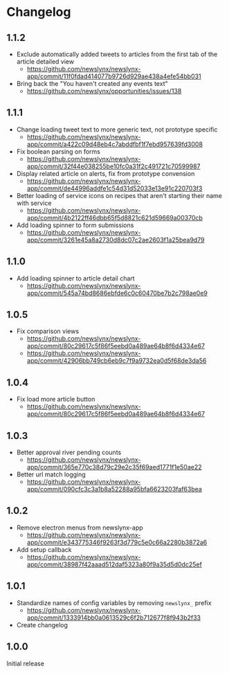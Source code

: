 Changelog
=========

## 1.1.2

* Exclude automatically added tweets to articles from the first tab of the article detailed view
  * https://github.com/newslynx/newslynx-app/commit/11f0fdad414077b9726d929ae438a4efe54bb031
* Bring back the "You haven't created any events text"
  * https://github.com/newslynx/opportunities/issues/138

## 1.1.1

* Change loading tweet text to more generic text, not prototype specific
  * https://github.com/newslynx/newslynx-app/commit/a422c09d48eb4c7abddfbf1f7ebd957639fd3008
* Fix boolean parsing on forms
  * https://github.com/newslynx/newslynx-app/commit/32f44e038255be10fc0a31f2c491721c70599987
* Display related article on alerts, fix from prototype convension
  * https://github.com/newslynx/newslynx-app/commit/de44996addfe1c54d31d52033e13e91c220703f3
* Better loading of service icons on recipes that aren't starting their name with service
  * https://github.com/newslynx/newslynx-app/commit/4b2122ff46dbb65f5d8821c621d59669a00370cb
* Add loading spinner to form submissions
  * https://github.com/newslynx/newslynx-app/commit/3261e45a8a2730d8dc07c2ae2603f1a25bea9d79

## 1.1.0

* Add loading spinner to article detail chart
  * https://github.com/newslynx/newslynx-app/commit/545a74bd8686ebfde6c0c60470be7b2c798ae0e9

## 1.0.5

* Fix comparison views
  * https://github.com/newslynx/newslynx-app/commit/80c29617c5f86f5eebd0a489ae64b8f6d4334e67
  * https://github.com/newslynx/newslynx-app/commit/42906bb749cb6eb9c7f9a9732ea0d5f68de3da56

## 1.0.4

* Fix load more article button
  * https://github.com/newslynx/newslynx-app/commit/80c29617c5f86f5eebd0a489ae64b8f6d4334e67

## 1.0.3

* Better approval river pending counts
  * https://github.com/newslynx/newslynx-app/commit/365e770c38d79c29e2c35f69aed1771f1e50ae22
* Better url match logging
  * https://github.com/newslynx/newslynx-app/commit/090cfc3c3a1b8a52288a95bfa6623203faf63bea

## 1.0.2

* Remove electron menus from newslynx-app
  * https://github.com/newslynx/newslynx-app/commit/e343775346f9263f3d779c5e0c66a2280b3872a6
* Add setup callback
  * https://github.com/newslynx/newslynx-app/commit/38987f42aaad512daf5323a80f9a35d5d0dc25ef

## 1.0.1

* Standardize names of config variables by removing `newslynx_` prefix
  * https://github.com/newslynx/newslynx-app/commit/1333914bb0a0613529c6f2b712677f8f943b2f33
* Create changelog

## 1.0.0

Initial release
